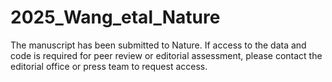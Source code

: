 # 2025_Wang_etal_Nature

The manuscript has been submitted to Nature. If access to the data and code is required for peer review or editorial assessment, please contact the editorial office or press team to request access.
